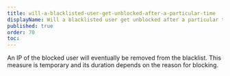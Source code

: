 ```yaml
---
title: will-a-blacklisted-user-get-unblocked-after-a-particular-time
displayName: Will a blacklisted user get unblocked after a particular time?
published: true
order: 70
toc:
---
```

An IP of the blocked user will eventually be removed from the blacklist. This measure is temporary and its duration depends on the reason for blocking.